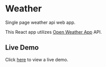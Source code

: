 # Weather

Single page weather api web app.

This React app utilizes [Open Weather App](https://openweathermap.org/api) API.

## Live Demo

Click [here](http://colorful-ocean.surge.sh) to view a live demo.

